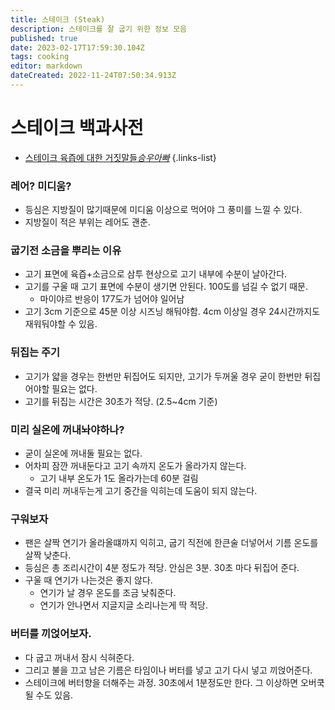 ```yaml
---
title: 스테이크 (Steak)
description: 스테이크를 잘 굽기 위한 정보 모음
published: true
date: 2023-02-17T17:59:30.104Z
tags: cooking
editor: markdown
dateCreated: 2022-11-24T07:50:34.913Z
---
```


# 스테이크 백과사전

- [스테이크 육즙에 대한 거짓말들*승우아빠*](https://www.youtube.com/watch?v=4LedZRQhLQc)
{.links-list}

### 레어? 미디움?

- 등심은 지방질이 많기때문에 미디움 이상으로 먹어야 그 풍미를 느낄 수 있다.
- 지방질이 적은 부위는 레어도 괜춘.

### 굽기전 소금을 뿌리는 이유

- 고기 표면에 육즙+소금으로 삼투 현상으로 고기 내부에 수분이 날아간다.
- 고기를 구울 때 고기 표면에 수분이 생기면 안된다. 100도를 넘길 수 없기 때문.
  - 마이야르 반응이 177도가 넘어야 일어남
- 고기 3cm 기준으로 45분 이상 시즈닝 해둬야함. 4cm 이상일 경우 24시간까지도 재워둬야할 수 있음.

### 뒤집는 주기

- 고기가 얇을 경우는 한번만 뒤집어도 되지만, 고기가 두꺼울 경우 굳이 한번만 뒤집어야할 필요는 없다.
- 고기를 뒤집는 시간은 30초가 적당. (2.5~4cm 기준)

### 미리 실온에 꺼내놔야하나?

- 굳이 실온에 꺼내둘 필요는 없다.
- 어차피 잠깐 꺼내둔다고 고기 속까지 온도가 올라가지 않는다.
  - 고기 내부 온도가 1도 올라가는데 60분 걸림
- 결국 미리 꺼내두는게 고기 중간을 익히는데 도움이 되지 않는다.

### 구워보자

- 팬은 살짝 연기가 올라올떄까지 익히고, 굽기 직전에 한큰술 더넣어서 기름 온도를 살짝 낮춘다.
- 등심은 총 조리시간이 4분 정도가 적당. 안심은 3분. 30초 마다 뒤집어 준다.
- 구울 때 연기가 나는것은 좋지 않다.
  - 연기가 날 경우 온도를 조금 낮춰준다.
  - 연기가 안나면서 지글지글 소리나는게 딱 적당.

### 버터를 끼얹어보자.

- 다 굽고 꺼내서 잠시 식혀준다.
- 그리고 불을 끄고 남은 기름은 타임이나 버터를 넣고 고기 다시 넣고 끼얹어준다.
- 스테이크에 버터향을 더해주는 과정. 30초에서 1분정도만 한다. 그 이상하면 오버쿡 될 수도 있음.

